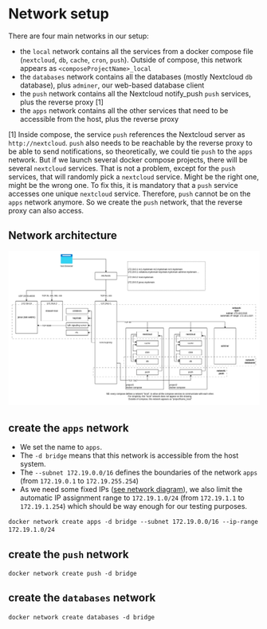 # Network setup

There are four main networks in our setup:
- the `local` network contains all the services from a docker compose file (`nextcloud`, `db`, `cache`, `cron`, `push`). Outside of compose, this network appears as `<composeProjectName>_local`
- the `databases` network contains all the databases (mostly Nextcloud `db` database), plus `adminer`, our web-based database client
- the `push` network contains all the Nextcloud notify_push `push` services, plus the reverse proxy [1]
- the `apps` network contains all the other services that need to be accessible from the host, plus the reverse proxy


[1] Inside compose, the service `push` references the Nextcloud server as `http://nextcloud`. `push` also needs to be reachable by the reverse proxy to be able to send notifications, so theoretically, we could tie `push` to the `apps` network. But if we launch several docker compose projects, there will be several `nextcloud` services. That is not a problem, except for the `push` services, that will randomly pick a `nextcloud` service. Might be the right one, might be the wrong one. To fix this, it is mandatory that a `push` service accesses one unique `nextcloud` service. Therefore, `push` cannot be on the `apps` network anymore. So we create the `push` network, that the reverse proxy can also access.

## Network architecture

![Network architecture](./network%20architecture.webp "Network architecture")

## create the `apps` network

- We set the name to `apps`.
- The `-d bridge` means that this network is accessible from the host system.
- The `--subnet 172.19.0.0/16` defines the boundaries of the network `apps` (from `172.19.0.1` to `172.19.255.254`)
- As we need some fixed IPs ([see network diagram](./network%20architecture.webp)), we also limit the automatic IP assignment range to `172.19.1.0/24` (from `172.19.1.1` to `172.19.1.254`) which should be way enough for our testing purposes.

```
docker network create apps -d bridge --subnet 172.19.0.0/16 --ip-range 172.19.1.0/24
```

## create the `push` network

```
docker network create push -d bridge
```

## create the `databases` network
```
docker network create databases -d bridge
```
